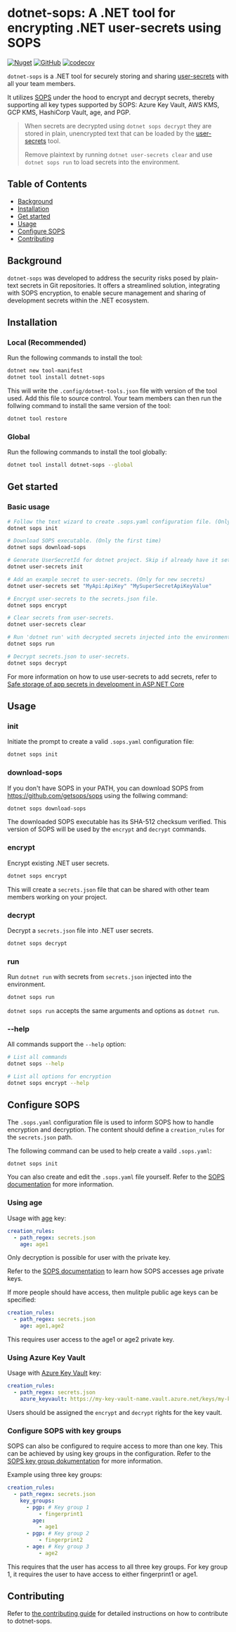 # dotnet-sops: A .NET tool for encrypting .NET user-secrets using SOPS

[![Nuget](https://img.shields.io/nuget/v/dotnet-sops?logo=nuget)](https://www.nuget.org/packages/dotnet-sops/) [![GitHub](https://img.shields.io/github/license/MPBrun/dotnet-sops)](https://github.com/MPBrun/dotnet-sops/blob/main/LICENSE.md) [![codecov](https://img.shields.io/codecov/c/github/MPBrun/dotnet-sops?token=D8YV1LQ4YE&logo=codecov)](https://codecov.io/gh/MPBrun/dotnet-sops)

`dotnet-sops` is a .NET tool for securely storing and sharing [user-secrets](https://learn.microsoft.com/en-us/aspnet/core/security/app-secrets) with all your team members.

It utilizes [SOPS](https://github.com/getsops/sops) under the hood to encrypt and decrypt secrets, thereby supporting all key types supported by SOPS: Azure Key Vault, AWS KMS, GCP KMS, HashiCorp Vault, age, and PGP.

> When secrets are decrypted using `dotnet sops decrypt` they are stored in plain, unencrypted text that can be loaded by the [user-secrets](https://learn.microsoft.com/en-us/aspnet/core/security/app-secrets?view=aspnetcore-7.0&tabs=windows#secret-manager) tool.
>
> Remove plaintext by running `dotnet user-secrets clear` and use `dotnet sops run` to load secrets into the environment.

## Table of Contents <!-- omit in toc -->

- [Background](#background)
- [Installation](#installation)
- [Get started](#get-started)
- [Usage](#usage)
- [Configure SOPS](#configure-sops)
- [Contributing](#contributing)

## Background

`dotnet-sops` was developed to address the security risks posed by plain-text secrets in Git repositories. It offers a streamlined solution, integrating with SOPS encryption, to enable secure management and sharing of development secrets within the .NET ecosystem.

## Installation

### Local (Recommended)

Run the following commands to install the tool:

```bash
dotnet new tool-manifest
dotnet tool install dotnet-sops
```

This will write the `.config/dotnet-tools.json` file with version of the tool used. Add this file to source control. Your team members can then run the follwing command to install the same version of the tool:

```bash
dotnet tool restore
```

### Global

Run the following commands to install the tool globally:

```bash
dotnet tool install dotnet-sops --global
```

## Get started

### Basic usage

```bash
# Follow the text wizard to create .sops.yaml configuration file. (Only the first time)
dotnet sops init

# Download SOPS executable. (Only the first time)
dotnet sops download-sops

# Generate UserSecretId for dotnet project. Skip if already have it setup. (Only the first time)
dotnet user-secrets init

# Add an example secret to user-secrets. (Only for new secrets)
dotnet user-secrets set "MyApi:ApiKey" "MySuperSecretApiKeyValue"

# Encrypt user-secrets to the secrets.json file.
dotnet sops encrypt

# Clear secrets from user-secrets.
dotnet user-secrets clear

# Run 'dotnet run' with decrypted secrets injected into the environment.
dotnet sops run

# Decrypt secrets.json to user-secrets.
dotnet sops decrypt
```

For more information on how to use user-secrets to add secrets, refer to [Safe storage of app secrets in development in ASP.NET Core](https://learn.microsoft.com/en-us/aspnet/core/security/app-secrets?view=aspnetcore-7.0&tabs=windows)

## Usage

### init

Initiate the prompt to create a valid `.sops.yaml` configuration file:

```bash
dotnet sops init
```

### download-sops

If you don't have SOPS in your PATH, you can download SOPS from https://github.com/getsops/sops using the follwing command:

```bash
dotnet sops download-sops
```

The downloaded SOPS executable has its SHA-512 checksum verified. This version of SOPS will be used by the `encrypt` and `decrypt` commands.

### encrypt

Encrypt existing .NET user secrets.

```bash
dotnet sops encrypt
```

This will create a `secrets.json` file that can be shared with other team members working on your project.

### decrypt

Decrypt a `secrets.json` file into .NET user secrets.

```bash
dotnet sops decrypt
```

### run

Run `dotnet run` with secrets from `secrets.json` injected into the environment.

```bash
dotnet sops run
```

`dotnet sops run` accepts the same arguments and options as `dotnet run`.

### --help

All commands support the `--help` option:

```bash
# List all commands
dotnet sops --help

# List all options for encryption
dotnet sops encrypt --help
```

## Configure SOPS

The `.sops.yaml` configuration file is used to inform SOPS how to handle encryption and decryption. The content should define a `creation_rules` for the `secrets.json` path.

The following command can be used to help create a vaild `.sops.yaml`:

```bash
dotnet sops init
```

You can also create and edit the `.sops.yaml` file yourself. Refer to the [SOPS documentation](https://github.com/getsops/sops#using-sops-yaml-conf-to-select-kms-pgp-for-new-files) for more information.

### Using age

Usage with [age](https://github.com/FiloSottile/age) key:

```yaml
creation_rules:
  - path_regex: secrets.json
    age: age1
```

Only decryption is possible for user with the private key.

Refer to the [SOPS documentation](https://github.com/getsops/sops#encrypting-using-age) to learn how SOPS accesses age private keys.

If more people should have access, then mulitple public age keys can be specified:

```yaml
creation_rules:
  - path_regex: secrets.json
    age: age1,age2
```

This requires user access to the age1 or age2 private key.

### Using Azure Key Vault

Usage with [Azure Key Vault](https://learn.microsoft.com/en-us/azure/key-vault) key:

```yaml
creation_rules:
  - path_regex: secrets.json
    azure_keyvault: https://my-key-vault-name.vault.azure.net/keys/my-key-name/my-key-version
```

Users should be assigned the `encrypt` and `decrypt` rights for the key vault.

### Configure SOPS with key groups

SOPS can also be configured to require access to more than one key. This can be achieved by using key groups in the configuration. Refer to the [SOPS key group dokumentation](https://github.com/getsops/sops#key-groups) for more information.

Example using three key groups:

```yaml
creation_rules:
  - path_regex: secrets.json
    key_groups:
      - pgp: # Key group 1
          - fingerprint1
        age:
          - age1
      - pgp: # Key group 2
          - fingerprint2
      - age: # Key group 3
          - age2
```

This requires that the user has access to all three key groups. For key group 1, it requires the user to have access to either fingerprint1 or age1.

## Contributing

Refer to [the contributing guide](CONTRIBUTING.md) for detailed instructions on how to contribute to dotnet-sops.
